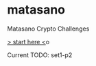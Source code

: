 # matasano
Matasano Crypto Challenges

[> start here <](https://blog.pinboard.in/2013/04/the_matasano_crypto_challenges/)o

Current TODO: set1-p2
